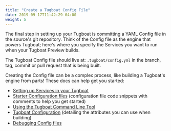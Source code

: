 ```yaml
---
title: "Create a Tugboat Config File"
date: 2019-09-17T11:42:29-04:00
weight: 5
---
```


The final step in setting up your Tugboat is committing a YAML Config file in the source's git repository. Think of the
Config file as the engine that powers Tugboat; here's where you specify the Services you want to run when your Tugboat
Preview builds.

The Tugboat Config file should live at: `.tugboat/config.yml` in the branch, tag, commit or pull request that is being
built.

Creating the Config file can be a complex process, like building a Tugboat's engine from parts! These docs can help get
you started:

- [Setting up Services in your Tugboat](/setting-up-services/)
- [Starter Configuration files](/starter-configs/) (configuration file code snippets with comments to help you get
  started)
- [Using the Tugboat Command Line Tool](/tugboat-cli/)
- [Tugboat Configuration](/reference/tugboat-configuration/) (detailing the attributes you can use when building)
- [Debugging Config files](/troubleshooting/debug-config-file/)
